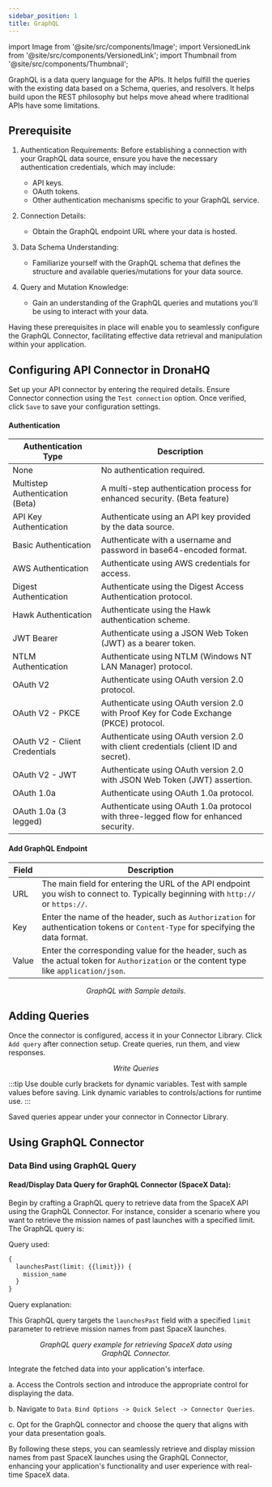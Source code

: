 ```yaml
---
sidebar_position: 1
title: GraphQL
---
```


import Image from '@site/src/components/Image';
import VersionedLink from '@site/src/components/VersionedLink';
import Thumbnail from '@site/src/components/Thumbnail';

GraphQL is a data query language for the APIs. It helps fulfill the queries with the existing data based on a Schema, queries, and resolvers. It helps build upon the REST philosophy but helps move ahead where traditional APIs have some limitations.


## Prerequisite 

1. Authentication Requirements: Before establishing a connection with your GraphQL data source, ensure you have the necessary authentication credentials, which may include:
   - API keys.
   - OAuth tokens.
   - Other authentication mechanisms specific to your GraphQL service.

2. Connection Details:
   - Obtain the GraphQL endpoint URL where your data is hosted.

3. Data Schema Understanding:
   - Familiarize yourself with the GraphQL schema that defines the structure and available queries/mutations for your data source.

4. Query and Mutation Knowledge:
   - Gain an understanding of the GraphQL queries and mutations you'll be using to interact with your data.

Having these prerequisites in place will enable you to seamlessly configure the GraphQL Connector, facilitating effective data retrieval and manipulation within your application.

## Configuring API Connector in DronaHQ

Set up your API connector by entering the required details. Ensure Connector connection using the `Test connection` option. Once verified, click `Save` to save your configuration settings. 


#### Authentication


| Authentication Type      | Description                                                                                                   |
|--------------------------|---------------------------------------------------------------------------------------------------------------|
| None                     | No authentication required.                                                                                  |
| Multistep Authentication (Beta) | A multi-step authentication process for enhanced security. (Beta feature)                                 |
| API Key Authentication   | Authenticate using an API key provided by the data source.                                                 |
| Basic Authentication     | Authenticate with a username and password in base64-encoded format.                                      |
| AWS Authentication       | Authenticate using AWS credentials for access.                                                             |
| Digest Authentication    | Authenticate using the Digest Access Authentication protocol.                                            |
| Hawk Authentication      | Authenticate using the Hawk authentication scheme.                                                        |
| JWT Bearer               | Authenticate using a JSON Web Token (JWT) as a bearer token.                                             |
| NTLM Authentication      | Authenticate using NTLM (Windows NT LAN Manager) protocol.                                               |
| OAuth V2                 | Authenticate using OAuth version 2.0 protocol.                                                            |
| OAuth V2 - PKCE          | Authenticate using OAuth version 2.0 with Proof Key for Code Exchange (PKCE) protocol.                    |
| OAuth V2 - Client Credentials | Authenticate using OAuth version 2.0 with client credentials (client ID and secret).                   |
| OAuth V2 - JWT           | Authenticate using OAuth version 2.0 with JSON Web Token (JWT) assertion.                                 |
| OAuth 1.0a               | Authenticate using OAuth 1.0a protocol.                                                                    |
| OAuth 1.0a (3 legged)    | Authenticate using OAuth 1.0a protocol with three-legged flow for enhanced security.                     |

#### Add GraphQL Endpoint

| Field          | Description                                                                                                                                                                                                                                                |
|----------------|------------------------------------------------------------------------------------------------------------------------------------------------------------------------------------------------------------------------------------------------------------|
| URL            | The main field for entering the URL of the API endpoint you wish to connect to. Typically beginning with `http://` or `https://`.                                           |
| Key            | Enter the name of the header, such as `Authorization` for authentication tokens or `Content-Type` for specifying the data format.                                                              |
| Value          | Enter the corresponding value for the header, such as the actual token for `Authorization` or the content type like `application/json`.                                                        |

<figure>
  <Thumbnail src="/img/reference/connectors/graphql/details.jpeg" alt="GraphQL with Sample details." />
  <figcaption align = "center"><i>GraphQL with Sample details.</i></figcaption>
</figure>


## Adding Queries

Once the connector is configured, access it in your Connector Library. Click `Add query` after connection setup. Create queries, run them, and view responses.

<figure>
  <Thumbnail src="/img/reference/connectors/graphql/mission.jpeg" alt="Write Queries" />
  <figcaption align = "center"><i>Write Queries</i></figcaption>
</figure>

:::tip
Use double curly brackets for dynamic variables. Test with sample values before saving. Link dynamic variables to controls/actions for runtime use.
:::

Saved queries appear under your connector in Connector Library.


## Using GraphQL Connector

### Data Bind using GraphQL Query

#### Read/Display Data Query for GraphQL Connector (SpaceX Data):

Begin by crafting a GraphQL query to retrieve data from the SpaceX API using the GraphQL Connector. For instance, consider a scenario where you want to retrieve the mission names of past launches with a specified limit. The GraphQL query is:

Query used:

```graphql
{
  launchesPast(limit: {{limit}}) {
    mission_name
  }
}
```

Query explanation:

This GraphQL query targets the `launchesPast` field with a specified `limit` parameter to retrieve mission names from past SpaceX launches.

<figure>
  <Thumbnail src="/img/reference/connectors/graphql/mission.jpeg" alt="GraphQL query example for retrieving SpaceX data using GraphQL Connector." />
  <figcaption align = "center"><i>GraphQL query example for retrieving SpaceX data using GraphQL Connector.</i></figcaption>
</figure>

Integrate the fetched data into your application's interface.

 a. Access the Controls section and introduce the appropriate control for displaying the data.

 b. Navigate to `Data Bind Options -> Quick Select -> Connector Queries`.

 c. Opt for the GraphQL connector and choose the query that aligns with your data presentation goals.

By following these steps, you can seamlessly retrieve and display mission names from past SpaceX launches using the GraphQL Connector, enhancing your application's functionality and user experience with real-time SpaceX data.